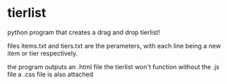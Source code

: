 # tierlist
python program that creates a drag and drop tierlist!

files items.txt and tiers.txt are the perameters, with each line being a new item or tier respectively.

the program outputs an .html file
the tierlist won't function without the .js file
a .css file is also attached
